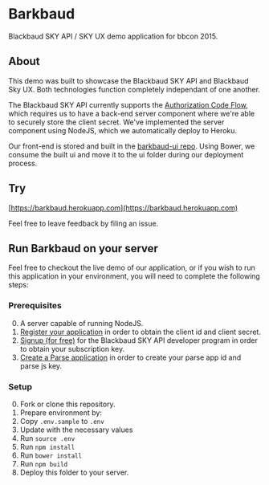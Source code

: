 # Barkbaud

Blackbaud SKY API / SKY UX demo application for bbcon 2015.

## About

This demo was built to showcase the Blackbaud SKY API and Blackbaud Sky UX.  Both technologies function completely independant of one another.  

The Blackbaud SKY API currently supports the [Authorization Code Flow](https://apidocs.nxt.blackbaud-dev.com/docs/authorization/), which requires us to have a back-end server component where we're able to securely store the client secret.  We've implemented the server component using NodeJS, which we automatically deploy to Heroku.

Our front-end is stored and built in the [barkbaud-ui repo](https://github.com/blackbaud/barkbaud-ui).  Using Bower, we consume the built ui and move it to the ui folder during our deployment process.

## Try

[https://barkbaud.herokuapp.com](https://barkbaud.herokuapp.com)

Feel free to leave feedback by filing an issue.

## Run Barkbaud on your server

Feel free to checkout the live demo of our application, or if you wish to run this application in your environment, you will need to complete the following steps:

### Prerequisites

0. A server capable of running NodeJS.
0. [Register your application](https://developer.nxt.blackbaud-dev.com/comingsoon) in order to obtain the client id and client secret.
0. [Signup (for free)](https://developer.nxt.blackbaud-dev.com/) for the Blackbaud SKY API developer program in order to obtain your subscription key.
0. [Create a Parse application](https://parse.com) in order to create your parse app id and parse js key.

### Setup

0. Fork or clone this repository.
0. Prepare environment by:
  0. Copy `.env.sample` to `.env`
  0. Update with the necessary values
  0. Run `source .env`
0. Run `npm install`
0. Run `bower install`
0. Run `npm build`
0. Deploy this folder to your server.
